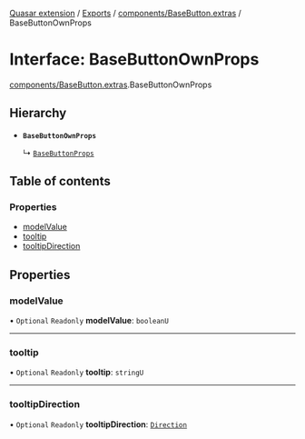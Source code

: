 [Quasar extension](../index.md) / [Exports](../modules.md) / [components/BaseButton.extras](../modules/components_BaseButton_extras.md) / BaseButtonOwnProps

# Interface: BaseButtonOwnProps

[components/BaseButton.extras](../modules/components_BaseButton_extras.md).BaseButtonOwnProps

## Hierarchy

- **`BaseButtonOwnProps`**

  ↳ [`BaseButtonProps`](components_BaseButton_extras.BaseButtonProps.md)

## Table of contents

### Properties

- [modelValue](components_BaseButton_extras.BaseButtonOwnProps.md#modelvalue)
- [tooltip](components_BaseButton_extras.BaseButtonOwnProps.md#tooltip)
- [tooltipDirection](components_BaseButton_extras.BaseButtonOwnProps.md#tooltipdirection)

## Properties

### modelValue

• `Optional` `Readonly` **modelValue**: `booleanU`

___

### tooltip

• `Optional` `Readonly` **tooltip**: `stringU`

___

### tooltipDirection

• `Optional` `Readonly` **tooltipDirection**: [`Direction`](../modules/components_Tooltip_extras.md#direction)
